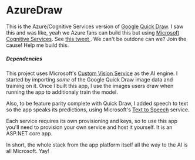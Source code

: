 # AzureDraw
This is the Azure/Cognitive Services version of [Google Quick Draw](https://quickdraw.withgoogle.com/#).  I saw this and was like, yeah we Azure fans can build this but using  [Microsoft Cognitive Services](https://azure.microsoft.com/en-us/services/cognitive-services/).  See [this tweet ](https://twitter.com/PatrickGoode/status/1248373682163994626).  We can't be outdone can we?  Join the cause! Help me build this. 

##### Dependencies
This project uses Microsoft's [Custom Vision Service](https://www.customvision.ai/https://www.customvision.ai/) as the AI engine.  I started by importing *some* of the Google Quick Draw image data and training on it.  Once I built this app, I use the images users draw when running the app to additionaly train the model.

Also, to be feature parity complete with Quick Draw, I added speech to text so the app speaks its predictions, using Microsoft's [Text to Speech](https://azure.microsoft.com/en-us/services/cognitive-services/text-to-speech/) service.  


Each service requires its own provisioning and keys, so to use this app you'll need to provision your own service and host it yourself.  It is an ASP.NET core app.

In short, the whole stack from the app platform itself all the way to the AI is all Microsoft.  Yay!

